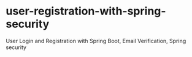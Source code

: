 # user-registration-with-spring-security
User Login and Registration with Spring Boot, Email Verification, Spring security
